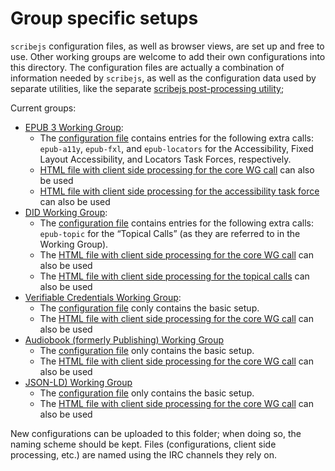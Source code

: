 # Group specific setups

`scribejs` configuration files, as well as browser views, are set up and free to use. Other working groups are welcome to add their own configurations into this directory. The configuration files are actually a combination of information needed by `scribejs`, as well as the configuration data used by separate utilities, like the separate [scribejs post-processing utility](https://github.com/iherman/scribejs-postprocessing/);

Current groups:

* [EPUB 3 Working Group](https://www.w3.org//publishing/groups/epub-wg/):
    * The [configuration file](./configurations/epub.json) contains entries for the following extra calls: `epub-a11y`, `epub-fxl`, and `epub-locators` for the Accessibility, Fixed Layout Accessibility, and Locators Task Forces, respectively.
    * [HTML file with client side processing for the core WG call](./browserview/epub.html) can also be used
    * [HTML file with client side processing for the accessibility task force](./browserview/epub-a11y.html) can also be used
* [DID Working Group](https://www.w3.org/2019/did-wg/):
    * The [configuration file](./configurations/did.json) contains entries for the following extra calls: `epub-topic` for the “Topical Calls” (as they are referred to in the Working Group).
    * The [HTML file with client side processing for the core WG call](./browserview/did.html) can also be used
    * The [HTML file with client side processing for the topical calls](./browserview/did-topic.html) can also be used
* [Verifiable Credentials Working Group](https://www.w3.org/2017/vc/WG/):
    * The [configuration file](./configurations/vcwg.json) conly contains the basic setup.
    * The [HTML file with client side processing for the core WG call](./browserview/vcwg.html) can also be used
* [Audiobook (formerly Publishing) Working Group](https://www.w3.org/publishing/groups/publ-wg/)
    * The [configuration file](./configurations/pwg.json) only contains the basic setup.
    * The [HTML file with client side processing for the core WG call](./browserview/pwg.html) can also be used
* [JSON-LD) Working Group](https://www.w3.org/2018/json-ld-wg/)
    * The [configuration file](./configurations/json-ld.json) only contains the basic setup.
    * The [HTML file with client side processing for the core WG call](./browserview/json-ld.html) can also be used


New configurations can be uploaded to this folder; when doing so, the naming scheme should be kept. Files (configurations, client side processing, etc.) are named using the IRC channels they rely on.
